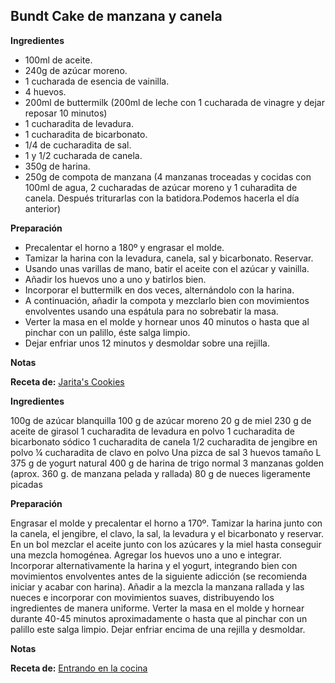 ## Bundt Cake de manzana y canela

**Ingredientes**

- 100ml de aceite.
- 240g de azúcar moreno.
- 1 cucharada de esencia de vainilla.
- 4 huevos.
- 200ml de buttermilk (200ml de leche con 1 cucharada de vinagre y dejar reposar 10 minutos)
- 1 cucharadita de levadura.
- 1 cucharadita de bicarbonato.
- 1/4 de cucharadita de sal.
- 1 y 1/2 cucharada de canela.
- 350g de harina.
- 250g de compota de manzana (4 manzanas troceadas y cocidas con 100ml de agua, 2 cucharadas de azúcar moreno y 1 cuharadita de canela. Después triturarlas con la batidora.Podemos hacerla el día anterior)

**Preparación**

- Precalentar el horno a 180º y engrasar el molde.
- Tamizar la harina con la levadura, canela, sal y bicarbonato. Reservar.
- Usando unas varillas de mano, batir el aceite con el azúcar y vainilla.
- Añadir los huevos uno a uno y batirlos bien.
- Incorporar el buttermilk en dos veces, alternándolo con la harina.
- A continuación, añadir la compota y mezclarlo bien con movimientos envolventes usando una espátula para no sobrebatir la masa.
- Verter la masa en el molde y hornear unos 40 minutos o hasta que al pinchar con un palillo, éste salga limpio.
- Dejar enfriar unos 12 minutos y desmoldar sobre una rejilla.

**Notas**



**Receta de:** [Jarita's Cookies](http://jaritascookies.blogspot.com.es/2015/03/bundt-de-compota-de-manzana.html)

**Ingredientes**

100g de azúcar blanquilla
100 g de azúcar moreno
20 g de miel
230 g de aceite de girasol
1 cucharadita de levadura en polvo
1 cucharadita de bicarbonato sódico
1 cucharadita de canela
1/2 cucharadita de jengibre en polvo
¼ cucharadita de clavo en polvo
Una pizca de sal
3 huevos tamaño L
375 g de yogurt natural
400 g de harina de trigo normal
3 manzanas golden (aprox. 360 g. de manzana pelada y rallada)
80 g de nueces ligeramente picadas

**Preparación**

Engrasar el molde y precalentar el horno a 170º.
Tamizar la harina junto con la canela, el jengibre, el clavo, la sal, la levadura y el bicarbonato y reservar.
En un bol mezclar el aceite junto con los azúcares y la miel hasta conseguir una mezcla homogénea.
Agregar los huevos uno a uno e integrar.
Incorporar alternativamente la harina y el yogurt, integrando bien con movimientos envolventes antes de la siguiente adicción (se recomienda iniciar y acabar con harina).
Añadir a la mezcla la manzana rallada y las nueces e incorporar con movimientos suaves, distribuyendo los ingredientes de manera uniforme.
Verter la masa en el molde y hornear durante 40-45 minutos aproximadamente o hasta que al pinchar con un palillo este salga limpio.
Dejar enfriar encima de una rejilla y desmoldar.

**Notas**



**Receta de:** [Entrando en la cocina](http://www.entrandoenlacocina.com/2015/02/bundt-manzana-escriba.html)